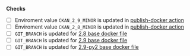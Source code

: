 
**Checks**

 - [ ] Enviroment value `CKAN_2_9_MINOR` is updated in [publish-docker action](/.github/workflows/publish-docker.yml)
 - [ ] Enviroment value `CKAN_2_8_MINOR` is updated in [publish-docker action](/.github/workflows/publish-docker.yml)
 - [ ] `GIT_BRANCH` is updated for [2.8 base docker file](/ckan-base/2.8/Dockerfile)
 - [ ] `GIT_BRANCH` is updated for [2.9 base docker file](/ckan-base/2.9/Dockerfile)
 - [ ] `GIT_BRANCH` is updated for [2.9-py2 base docker file](/ckan-base/2.9/Dockerfile.py2)
